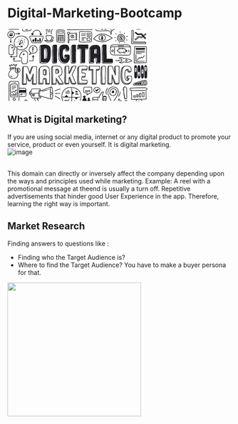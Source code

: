 # Digital-Marketing-Bootcamp
<img src="https://github.com/NishitaErvantikar9/Digital-Marketing-Bootcamp/blob/main/RESOURCES/Images/images.jpg" align= "center">

## What is Digital marketing?

If you are using social media, internet or any digital product to promote your service, product or even yourself. It is digital marketing.<br>
![image](https://user-images.githubusercontent.com/120945994/220854624-c54dae19-7e8f-4a26-8166-9fda848f0270.png)

<br>
This domain can directly or inversely affect the company depending upon the ways and principles used while marketing. 
Example: A reel with a promotional message at theend is usually a turn off. Repetitive advertisements that hinder good User Experience in the app.
Therefore, learning the right way is important.

## Market Research
Finding answers to questions like :

- Finding who the Target Audience is?
- Where to find the Target Audience?
You have to make a buyer persona for that.

<img src="https://user-images.githubusercontent.com/120945994/220836395-89aa3b2d-538b-43c4-9a4b-d44daa7af619.png" height="300px" width="300px">
    

